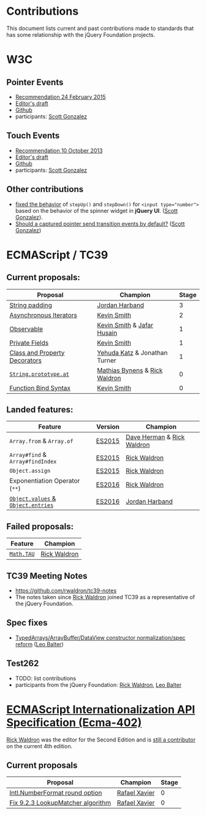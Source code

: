 # Contributions

This document lists current and past contributions made to standards that has some relationship with the jQuery Foundation projects.

# W3C

## Pointer Events

- [Recommendation 24 February 2015](https://www.w3.org/TR/pointerevents/)
- [Editor's draft](https://w3c.github.io/pointerevents/)
- [Github](https://github.com/w3c/pointerevents)
- participants: [Scott Gonzalez]

## Touch Events

- [Recommendation 10 October 2013](https://www.w3.org/TR/touch-events/)
- [Editor's draft](https://w3c.github.io/touch-events/)
- [Github](https://github.com/w3c/touch-events)
- participants: [Scott Gonzalez]

## Other contributions

- [fixed the behavior](https://lists.w3.org/Archives/Public/public-whatwg-archive/2009Oct/0057.html) of `stepUp()` and `stepDown()` for `<input type="number">` based on the behavior of the spinner widget in __jQuery UI__. ([Scott Gonzalez]).
- [Should a captured pointer send transition events by default?](https://github.com/w3c/pointerevents/issues/61) ([Scott Gonzalez])

# ECMAScript / TC39

## Current proposals:

| Proposal | Champion | Stage |
|----------|----------|-------|
| [String padding](https://github.com/tc39/proposal-string-pad-start-end) | [Jordan Harband] | 3 |
| [Asynchronous Iterators](https://github.com/tc39/proposal-async-iteration) | [Kevin Smith] | 2 |
| [Observable](https://github.com/zenparsing/es-observable) | [Kevin Smith] & [Jafar Husain] | 1 |
| [Private Fields](https://github.com/zenparsing/es-private-fields) | [Kevin Smith] | 1 |
| [Class and Property Decorators](https://github.com/wycats/javascript-decorators/blob/master/README.md) | [Yehuda Katz] & Jonathan Turner | 1 |
| [`String.prototype.at`](https://github.com/mathiasbynens/String.prototype.at) | [Mathias Bynens] & [Rick Waldron] | 0 |
| [Function Bind Syntax](https://github.com/zenparsing/es-function-bind) | [Kevin Smith] | 0 |

## Landed features:

| Feature | Version | Champion |
|---------|---------|----------|
| `Array.from` & `Array.of` | [ES2015][Array.from] | [Dave Herman] & [Rick Waldron] |
| `Array#find` & `Array#findIndex` | [ES2015][Array#find] | [Rick Waldron] |
| `Object.assign` | [ES2015][Object.assign] | [Rick Waldron] |
| Exponentiation Operator (`**`) | [ES2016][Exp Operator] | [Rick Waldron] |
| [`Object.values` & `Object.entries`][Object.entries-proposal] | [ES2016][Object.entries] | [Jordan Harband] |

[ES2015]: http://www.ecma-international.org/ecma-262/6.0/index.html
[Array.from]: http://www.ecma-international.org/ecma-262/6.0/index.html#sec-array.from
[Array.of]: http://www.ecma-international.org/ecma-262/6.0/index.html#sec-array.of
[Object.entries-proposal]: https://github.com/tc39/proposal-object-values-entries
[Exp Operator]: https://tc39.github.io/ecma262/2016/#sec-exp-operator
[Object.entries]: https://tc39.github.io/ecma262/#sec-object.entries
[Array#find]: http://www.ecma-international.org/ecma-262/6.0/index.html#sec-array.prototype.find
[Object.assign]: http://www.ecma-international.org/ecma-262/6.0/index.html#sec-object.assign

## Failed proposals:

| Feature | Champion |
|---------|----------|
| [`Math.TAU`](https://esdiscuss.org/topic/math-tau) | [Rick Waldron] |

## TC39 Meeting Notes

- https://github.com/rwaldron/tc39-notes
- The notes taken since [Rick Waldron] joined TC39 as a representative of the jQuery Foundation.

## Spec fixes

- [TypedArrays/ArrayBuffer/DataView constructor normalization/spec reform](https://github.com/tc39/ecma262/pull/410) ([Leo Balter])

## Test262

- TODO: list contributions
- participants from the jQuery Foundation: [Rick Waldron], [Leo Balter]

# [ECMAScript Internationalization API Specification (Ecma-402)](https://github.com/tc39/ecma402)

[Rick Waldron] was the editor for the Second Edition and is [still a contributor](http://tc39.github.io/ecma402/) on the current 4th edition.

## Current proposals

| Proposal | Champion | Stage |
|----------|----------|-------|
| [Intl.NumberFormat round option](https://github.com/rxaviers/ecma402-number-format-round-option) | [Rafael Xavier] | 0 |
| [Fix 9.2.3 LookupMatcher algorithm](https://github.com/rxaviers/ecma402-fix-lookup-matcher) | [Rafael Xavier] | 0 |

[Dave Herman]: https://github.com/dherman
[Jafar Husain]: https://github.com/jhusain
[Jordan Harband]: https://github.com/ljharb
[Kevin Smith]: https://github.com/zenparsing
[Leo Balter]: https://github.com/leobalter
[Mathias Bynens]: https://github.com/mathiasbynens
[Rafael Xavier]: https://github.com/rxaviers
[Rick Waldron]: https://github.com/rwaldron
[Scott Gonzalez]: https://github.com/scottgonzalez
[Yehuda Katz]: https://github.com/wycatz
